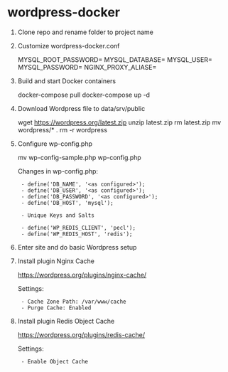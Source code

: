 # wordpress-docker

1. Clone repo and rename folder to project name

2. Customize wordpress-docker.conf

    MYSQL_ROOT_PASSWORD=
    MYSQL_DATABASE=
    MYSQL_USER=
    MYSQL_PASSWORD=
    NGINX_PROXY_ALIASE=

3. Build and start Docker containers

    docker-compose pull
    docker-compose up -d

4. Download Wordpress file to data/srv/public

    wget https://wordpress.org/latest.zip
    unzip latest.zip
    rm latest.zip
    mv wordpress/* .
    rm -r wordpress

5. Configure wp-config.php

    mv wp-config-sample.php wp-config.php

    Changes in wp-config.php:
    
        - define('DB_NAME', '<as configured>');
        - define('DB_USER', '<as configured>');
        - define('DB_PASSWORD', '<as configured>');
        - define('DB_HOST', 'mysql');

        - Unique Keys and Salts

        - define('WP_REDIS_CLIENT', 'pecl');
        - define('WP_REDIS_HOST', 'redis');

6. Enter site and do basic Wordpress setup

7. Install plugin Nginx Cache
    
    https://wordpress.org/plugins/nginx-cache/

    Settings:

        - Cache Zone Path: /var/www/cache
        - Purge Cache: Enabled

8. Install plugin Redis Object Cache

    https://wordpress.org/plugins/redis-cache/

    Settings:

        - Enable Object Cache

